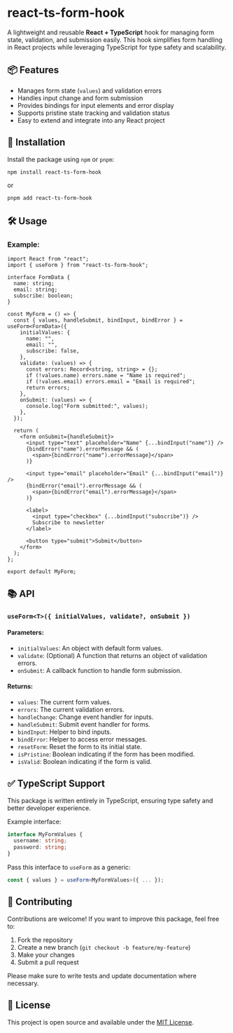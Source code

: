 # react-ts-form-hook

A lightweight and reusable **React + TypeScript** hook for managing form state, validation, and submission easily. This hook simplifies form handling in React projects while leveraging TypeScript for type safety and scalability.

## 📦 Features

- Manages form state (`values`) and validation errors
- Handles input change and form submission
- Provides bindings for input elements and error display
- Supports pristine state tracking and validation status
- Easy to extend and integrate into any React project

## 🚀 Installation

Install the package using `npm` or `pnpm`:

```bash
npm install react-ts-form-hook
```

or

```bash
pnpm add react-ts-form-hook
```

## 🛠 Usage

### Example:

```tsx
import React from "react";
import { useForm } from "react-ts-form-hook";

interface FormData {
  name: string;
  email: string;
  subscribe: boolean;
}

const MyForm = () => {
  const { values, handleSubmit, bindInput, bindError } = useForm<FormData>({
    initialValues: {
      name: "",
      email: "",
      subscribe: false,
    },
    validate: (values) => {
      const errors: Record<string, string> = {};
      if (!values.name) errors.name = "Name is required";
      if (!values.email) errors.email = "Email is required";
      return errors;
    },
    onSubmit: (values) => {
      console.log("Form submitted:", values);
    },
  });

  return (
    <form onSubmit={handleSubmit}>
      <input type="text" placeholder="Name" {...bindInput("name")} />
      {bindError("name").errorMessage && (
        <span>{bindError("name").errorMessage}</span>
      )}

      <input type="email" placeholder="Email" {...bindInput("email")} />
      {bindError("email").errorMessage && (
        <span>{bindError("email").errorMessage}</span>
      )}

      <label>
        <input type="checkbox" {...bindInput("subscribe")} />
        Subscribe to newsletter
      </label>

      <button type="submit">Submit</button>
    </form>
  );
};

export default MyForm;
```

## 📚 API

### `useForm<T>({ initialValues, validate?, onSubmit })`

#### Parameters:

- `initialValues`: An object with default form values.
- `validate`: (Optional) A function that returns an object of validation errors.
- `onSubmit`: A callback function to handle form submission.

#### Returns:

- `values`: The current form values.
- `errors`: The current validation errors.
- `handleChange`: Change event handler for inputs.
- `handleSubmit`: Submit event handler for forms.
- `bindInput`: Helper to bind inputs.
- `bindError`: Helper to access error messages.
- `resetForm`: Reset the form to its initial state.
- `isPristine`: Boolean indicating if the form has been modified.
- `isValid`: Boolean indicating if the form is valid.

## ✅ TypeScript Support

This package is written entirely in TypeScript, ensuring type safety and better developer experience.

Example interface:

```ts
interface MyFormValues {
  username: string;
  password: string;
}
```

Pass this interface to `useForm` as a generic:

```ts
const { values } = useForm<MyFormValues>({ ... });
```

## 🤝 Contributing

Contributions are welcome! If you want to improve this package, feel free to:

1. Fork the repository
2. Create a new branch (`git checkout -b feature/my-feature`)
3. Make your changes
4. Submit a pull request

Please make sure to write tests and update documentation where necessary.

## 📜 License

This project is open source and available under the [MIT License](LICENSE).
